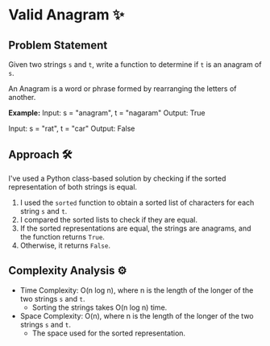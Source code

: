 # Valid Anagram ✨

## Problem Statement

Given two strings `s` and `t`, write a function to determine if `t` is an anagram of `s`.

An Anagram is a word or phrase formed by rearranging the letters of another.

**Example:**
Input: s = "anagram", t = "nagaram"
Output: True

Input: s = "rat", t = "car"
Output: False

## Approach 🛠️

I've used a Python class-based solution by checking if the sorted representation of both strings is equal.

1. I used the `sorted` function to obtain a sorted list of characters for each string `s` and `t`.
2. I compared the sorted lists to check if they are equal.
3. If the sorted representations are equal, the strings are anagrams, and the function returns `True`.
4. Otherwise, it returns `False`.

## Complexity Analysis ⚙️

- Time Complexity: O(n log n), where n is the length of the longer of the two strings `s` and `t`.
  - Sorting the strings takes O(n log n) time.
- Space Complexity: O(n), where n is the length of the longer of the two strings `s` and `t`.
  - The space used for the sorted representation.
